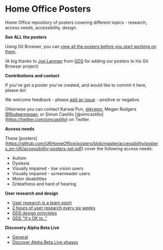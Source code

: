 
# Home Office Posters
Home Office repository of posters covering different topics - research, access needs, accessibility, design.



**See ALL the posters**

Using Git Browser, you can [view all the posters before you start working on them](http://www.git-browser.com/ukhomeoffice/posters/accessibility/posters_en-UK).

(A big thanks to [Joe Lanman](https://twitter.com/joelanman) from [GDS](https://twitter.com/gdsteam) for adding our posters to his Git Browser project)


**Contributions and contact**

If you've got a poster you've created, and would like to commit it here, please do!

We welcome feedback - please [add an issue](https://github.com/UKHomeOffice/posters/issues) - positive or negative.

Otherwise you can contact Karwai Pun, [@krwpn](https://twitter.com/krwpn), Megan Rodgers [@Rodgermegan](https://twitter.com/Rodgermegan), or Simon Castillo [@simcastillo] (https://twitter.com/simcastillo) on Twitter.

**Access needs**

These [posters] (https://github.com/UKHomeOffice/posters/blob/master/accessibility/posters_en-UK/accessibility-posters-set.pdf) cover the following access needs:
* Autism
* Dyslexia
* Visually impaired - low vision users
* Visually impaired - screenreader users
* Motor disabilities
* D/deafness and hard of hearing


**User research and design**

* [User research is a team sport](https://github.com/UKHomeOffice/posters/blob/master/gds/research-teamsport.pdf)
* [2 hours of user research every six weeks](https://github.com/UKHomeOffice/posters/blob/master/gds/two-hours-every-six-weeks.pdf)
* [GDS design principles](https://github.com/UKHomeOffice/posters/blob/master/gds/design-principles-poster.pdf)
* [GDS "It's OK to.."](https://github.com/UKHomeOffice/posters/blob/master/gds/its-ok-to.pdf)

**Discovery Alpha Beta Live**

* [General](https://github.com/UKHomeOffice/posters/blob/master/discovery-alpha-beta-live/DiscoveryAlphaBetaLive_OnePage.pdf)
* [Discover Alpha Beta Live phases](https://github.com/UKHomeOffice/posters/blob/master/discovery-alpha-beta-live/DiscoveryAlphaBetaLive_Individual.pdf)

